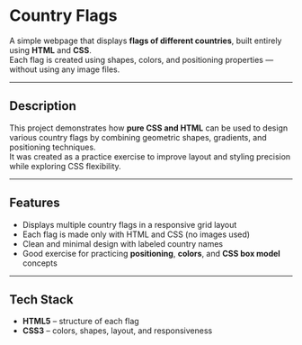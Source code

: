 # Country Flags

A simple webpage that displays **flags of different countries**, built entirely using **HTML** and **CSS**.  
Each flag is created using shapes, colors, and positioning properties — without using any image files.

---

## Description
This project demonstrates how **pure CSS and HTML** can be used to design various country flags by combining geometric shapes, gradients, and positioning techniques.  
It was created as a practice exercise to improve layout and styling precision while exploring CSS flexibility.

---

## Features
- Displays multiple country flags in a responsive grid layout  
- Each flag is made only with HTML and CSS (no images used)  
- Clean and minimal design with labeled country names  
- Good exercise for practicing **positioning**, **colors**, and **CSS box model** concepts  

---

## Tech Stack
- **HTML5** – structure of each flag  
- **CSS3** – colors, shapes, layout, and responsiveness  
